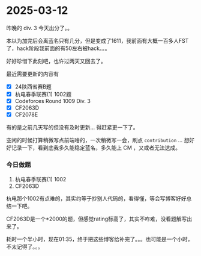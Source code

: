 # 2025-03-12

昨晚的 div. 3 今天出分了。。

本以为加完后会离蓝名只有几分，但是变成了1611，我前面有大概一百多人FST了，hack阶段我前面的有50左右被hack。。。

好好珍惜下此刻吧，也许过两天又回去了。

最近需要更新的内容有

- [x] 24陕西省赛B题
- [x] 杭电春季联赛(1) 1002题
- [x] Codeforces Round 1009 Div. 3
- [x] CF2063D
- [x] CF2078E

有的是之前几天写的但没有及时更新... 得赶紧更一下了。

空闲的时候打算稍微写点前端啥的，一次稍微写一会，刷点 `contribution` ... 想好好记录一下，看到底我多久能稳定蓝名，多久能上 CM ，又或者无法达成。

### 今日做题

1. 杭电春季联赛(1) 1002
2. CF2063D

杭电那个1002有点难的，其实约等于抄别人代码的，看得懂，等会写博客好好总结一下吧。 

CF2063D是一个*2000的题，但感觉rating标高了，其实不咋难，没看题解写出来了。

耗时一个半小时，现在01:35，终于把这些博客给补完了。。。也可能是一个小时，不太记得了。。。